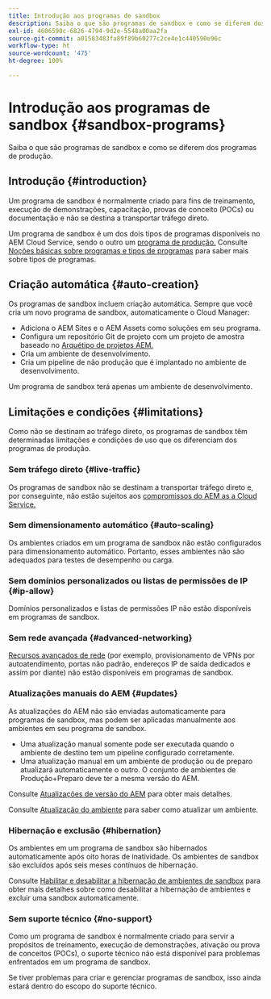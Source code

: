 ```yaml
---
title: Introdução aos programas de sandbox
description: Saiba o que são programas de sandbox e como se diferem dos programas de produção.
exl-id: 4606590c-6826-4794-9d2e-5548a00aa2fa
source-git-commit: a01583483fa89f89b60277c2ce4e1c440590e96c
workflow-type: ht
source-wordcount: '475'
ht-degree: 100%

---
```



# Introdução aos programas de sandbox {#sandbox-programs}

Saiba o que são programas de sandbox e como se diferem dos programas de produção.

## Introdução {#introduction}

Um programa de sandbox é normalmente criado para fins de treinamento, execução de demonstrações, capacitação, provas de conceito (POCs) ou documentação e não se destina a transportar tráfego direto.

Um programa de sandbox é um dos dois tipos de programas disponíveis no AEM Cloud Service, sendo o outro um [programa de produção.](introduction-production-programs.md) Consulte [Noções básicas sobre programas e tipos de programas](/help/implementing/cloud-manager/getting-access-to-aem-in-cloud/program-types.md) para saber mais sobre tipos de programas.

## Criação automática {#auto-creation}

Os programas de sandbox incluem criação automática. Sempre que você cria um novo programa de sandbox, automaticamente o Cloud Manager:

* Adiciona o AEM Sites e o AEM Assets como soluções em seu programa.
* Configura um repositório Git de projeto com um projeto de amostra baseado no [Arquétipo de projetos AEM.](https://experienceleague.adobe.com/docs/experience-manager-core-components/using/developing/archetype/overview.html?lang=pt-BR)
* Cria um ambiente de desenvolvimento.
* Cria um pipeline de não produção que é implantado no ambiente de desenvolvimento.

Um programa de sandbox terá apenas um ambiente de desenvolvimento.

## Limitações e condições {#limitations}

Como não se destinam ao tráfego direto, os programas de sandbox têm determinadas limitações e condições de uso que os diferenciam dos programas de produção.

### Sem tráfego direto {#live-traffic}

Os programas de sandbox não se destinam a transportar tráfego direto e, por conseguinte, não estão sujeitos aos [compromissos do AEM as a Cloud Service.](https://www.adobe.com/pt/legal/service-commitments.html)

### Sem dimensionamento automático {#auto-scaling}

Os ambientes criados em um programa de sandbox não estão configurados para dimensionamento automático. Portanto, esses ambientes não são adequados para testes de desempenho ou carga.

### Sem domínios personalizados ou listas de permissões de IP {#ip-allow}

Domínios personalizados e listas de permissões IP não estão disponíveis em programas de sandbox.

### Sem rede avançada {#advanced-networking}

[Recursos avançados de rede](/help/security/configuring-advanced-networking.md) (por exemplo, provisionamento de VPNs por autoatendimento, portas não padrão, endereços IP de saída dedicados e assim por diante) não estão disponíveis em programas de sandbox.

### Atualizações manuais do AEM {#updates}

As atualizações do AEM não são enviadas automaticamente para programas de sandbox, mas podem ser aplicadas manualmente aos ambientes em seu programa de sandbox.

* Uma atualização manual somente pode ser executada quando o ambiente de destino tem um pipeline configurado corretamente.
* Uma atualização manual em um ambiente de produção ou de preparo atualizará automaticamente o outro. O conjunto de ambientes de Produção+Preparo deve ter a mesma versão do AEM.

Consulte [Atualizações de versão do AEM](/help/implementing/deploying/aem-version-updates.md) para obter mais detalhes.

Consulte [Atualização do ambiente](/help/implementing/cloud-manager/manage-environments.md#updating-dev-environment) para saber como atualizar um ambiente.

### Hibernação e exclusão {#hibernation}

Os ambientes em um programa de sandbox são hibernados automaticamente após oito horas de inatividade. Os ambientes de sandbox são excluídos após seis meses contínuos de hibernação.

Consulte [Habilitar e desabilitar a hibernação de ambientes de sandbox](/help/implementing/cloud-manager/getting-access-to-aem-in-cloud/hibernating-environments.md) para obter mais detalhes sobre como desabilitar a hibernação de ambientes e excluir uma sandbox automaticamente.

### Sem suporte técnico {#no-support}

Como um programa de sandbox é normalmente criado para servir a propósitos de treinamento, execução de demonstrações, ativação ou prova de conceitos (POCs), o suporte técnico não está disponível para problemas enfrentados em um programa de sandbox.

Se tiver problemas para criar e gerenciar programas de sandbox, isso ainda estará dentro do escopo do suporte técnico.
